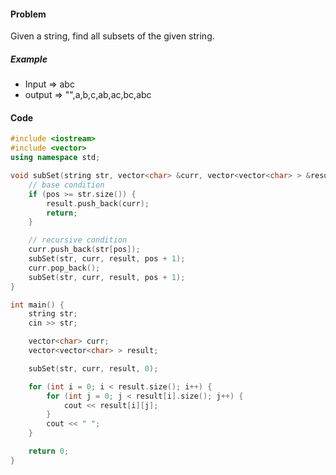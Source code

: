 #### Problem 
Given a string, find all subsets of the given string. 

##### Example 
 - Input  => abc 
 - output  => "",a,b,c,ab,ac,bc,abc  
  

#### Code 

```c++
#include <iostream>
#include <vector>
using namespace std;

void subSet(string str, vector<char> &curr, vector<vector<char> > &result, int pos) {
    // base condition
    if (pos >= str.size()) {
        result.push_back(curr);
        return;
    }

    // recursive condition
    curr.push_back(str[pos]);
    subSet(str, curr, result, pos + 1);
    curr.pop_back();
    subSet(str, curr, result, pos + 1);
}

int main() {
    string str;
    cin >> str;

    vector<char> curr;
    vector<vector<char> > result;

    subSet(str, curr, result, 0);

    for (int i = 0; i < result.size(); i++) {
        for (int j = 0; j < result[i].size(); j++) {
            cout << result[i][j];
        }
        cout << " ";
    }

    return 0;
}

```
